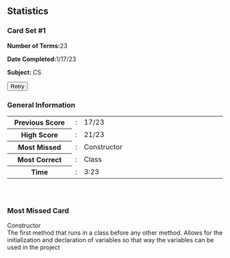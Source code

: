## Statistics

<!--No actions yet-->
<div class="stats">
  <div class="container">
    <div class="row">
      <div class="col-lg-4">
        <div class="card shadow-sm">
          <div class="card-header bg-transparent text-center">
            <h3>Card Set #1</h3>
          </div>
          <div class="card-body">
            <p class="mb-0"><strong class="pr-1">Number of Terms:</strong>23</p>
            <p class="mb-0"><strong class="pr-1">Date Completed:</strong>1/17/23</p>
            <p class="mb-0"><strong class="pr-1">Subject: </strong>CS</p>
            <p class="mb-0"><button type="button" id="retry-button">Retry</button></p>
          </div>
        </div>
      </div>
      <div class="col-lg-8">
        <div class="card shadow-sm">
          <div class="card-header bg-transparent border-0">
            <h3 class="mb-0"><i class="far fa-clone pr-1"></i>General Information</h3>
          </div>
          <div class="card-body pt-0">
            <table class="table table-bordered">
              <tr>
                <th width="30%">Previous Score</th>
                <td width="2%">:</td>
                <td>17/23</td>
              </tr>
              <tr>
                <th width="30%">High Score</th>
                <td width="2%">:</td>
                <td>21/23</td>
              </tr>
              <tr>
                <th width="30%">Most Missed</th>
                <td width="2%">:</td>
                <td>Constructor</td>
              </tr>
              <tr>
                <th width="30%">Most Correct</th>
                <td width="2%">:</td>
                <td>Class</td>
              </tr>
              <tr>
                <th width="30%">Time</th>
                <td width="2%">:</td>
                <td>3:23</td>
              </tr>
            </table>
          </div>
        </div>
          <div style="height: 26px"></div>
        <div class="card shadow-sm">
          <div class="card-header bg-transparent border-0">
            <h3 class="mb-0"><i class="far fa-clone pr-1"></i>Most Missed Card</h3>
          </div>
          <div class="card-body pt-0">
                <link rel="stylesheet" href="{{ '/assets/css/flashcard.css?v=' | append: site.github.build_revision | relative_url }}">
                <div class="flip-card" id="flipcard">
                    <div class="flip-card-inner" id="inner-flipcard" onclick="flipCard()">
                        <div class="flip-card-front">
                        Constructor
                        </div>
                        <div class="flip-card-back">
                            The first method that runs in a class before any other method. Allows for the initialization and declaration of variables so that way the variables can be used in the project
                        </div>
                    </div>
                </div>
          </div>
        </div>
      </div>
    </div>
  </div>
</div>